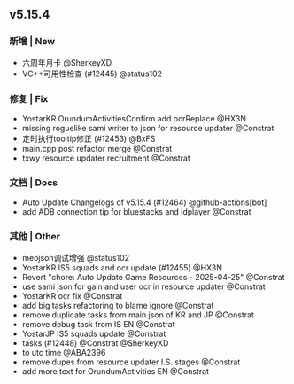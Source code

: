 ## v5.15.4

### 新增 | New

* 六周年月卡 @SherkeyXD
* VC++可用性检查 (#12445) @status102

### 修复 | Fix

* YostarKR OrundumActivitiesConfirm add ocrReplace @HX3N
* missing roguelike sami writer to json for resource updater @Constrat
* 定时执行tooltip修正 (#12453) @BxFS
* main.cpp post refactor merge @Constrat
* txwy resource updater recruitment @Constrat

### 文档 | Docs

* Auto Update Changelogs of v5.15.4 (#12464) @github-actions[bot]
* add ADB connection tip for bluestacks and ldplayer @Constrat

### 其他 | Other

* meojson调试增强 @status102
* YostarKR IS5 squads and ocr update (#12455) @HX3N
* Revert "chore: Auto Update Game Resources - 2025-04-25" @Constrat
* use sami json for gain and user ocr in resource updater @Constrat
* YostarKR ocr fix @Constrat
* add big tasks refactoring to blame ignore @Constrat
* remove duplicate tasks from main json of KR and JP @Constrat
* remove debug task from IS EN @Constrat
* YostarJP IS5 squads update @Constrat
* tasks (#12448) @Constrat @SherkeyXD
* to utc time @ABA2396
* remove dupes from resource updater I.S. stages @Constrat
* add more text for OrundumActivities EN @Constrat
